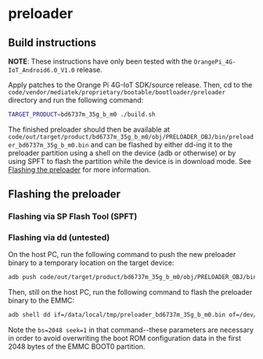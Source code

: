 # preloader

## Build instructions

**NOTE**: These instructions have only been tested with the
`OrangePi_4G-IoT_Android6.0_V1.0` release.

Apply patches to the Orange Pi 4G-IoT SDK/source release. Then, cd to
the `code/vendor/mediatek/proprietary/bootable/bootloader/preloader`
directory and run the following command:

```bash
TARGET_PRODUCT=bd6737m_35g_b_m0 ./build.sh
```

The finished preloader should then be available at
`code/out/target/product/bd6737m_35g_b_m0/obj/PRELOADER_OBJ/bin/preloader_bd6737m_35g_b_m0.bin`
and can be flashed by either dd-ing it to the preloader partition using
a shell on the device (adb or otherwise) or by using SPFT to flash the
partition while the device is in download mode. See
[Flashing the preloader](#flashing-the-preloader) for more information.

## Flashing the preloader

### Flashing via SP Flash Tool (SPFT)

### Flashing via dd (untested)

On the host PC, run the following command to push the new preloader
binary to a temporary location on the target device:

```bash
adb push code/out/target/product/bd6737m_35g_b_m0/obj/PRELOADER_OBJ/bin/preloader_bd6737m_35g_b_m0.bin /data/local/tmp/
```

Then, still on the host PC, run the following command to flash the
preloader binary to the EMMC:

```bash
adb shell dd if=/data/local/tmp/preloader_bd6737m_35g_b_m0.bin of=/dev/block/mmcblk0boot0 bs=2048 seek=1
```

Note the `bs=2048 seek=1` in that command--these parameters are
necessary in order to avoid overwriting the boot ROM configuration data
in the first 2048 bytes of the EMMC BOOT0 partition.
